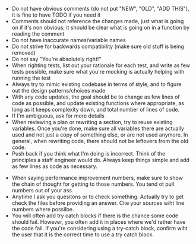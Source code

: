 * Do not have obvious comments (do not put "NEW", "OLD", "ADD THIS"), it is fine to have TODO if you need it
* Comments should not reference the changes made, just what is going on if it's non obvious; it should be clear what is going on in a function by reading the comment
* Do not have inaccurate names/variable names
* Do not strive for backwards compatibility (make sure old stuff is being removed)
* Do not say "You're absolutely right!"
* When righting tests, list out your rationale for each test, and write as few tests possible, make sure what you're mocking is actually helping with running the test
* Always try to mimic existing codebase in terms of style, and to figure out the design patterns/choices made
* With any code updates, the goal should be to change as few lines of code as possible, and update existing functions where appropriate, as long as it keeps complexity down, and total number of lines of code.
* If I'm ambiguous, ask for more details
* When reviewing a plan or rewriting a section, try to reuse existing variables. Once you're done, make sure all variables there are actually used and not just a copy of something else, or are not used anymore. In general, when rewriting code, there should not be leftovers from the old code.
* Push back if you think what I'm doing is incorrect. Think of the principles a staff engineer would do. Always keep things simple and add as few lines as code as necessary.
- When saying performance improvement numbers, make sure to show the chain of thought for getting to those numbers. You tend ot pull numbers out of your ass.
- Anytime I ask you quesitons or to check something. Actually try to get check the files before providing an answer. Cite your sources wiht line numbers where possilbe.
- You will often add try catch blocks if there is the chance some code should fail. However, you often add it in places where we'd rather have the code fail. If you're considering using a try-catch block, confirm wiht the user that it is the correct time to use a try catch block.